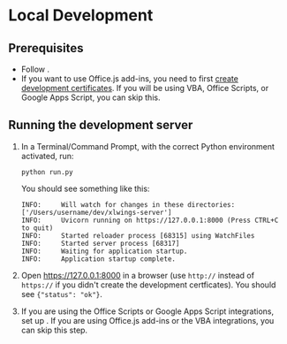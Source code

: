 # Local Development

## Prerequisites

- Follow [](repo_setup.md).
- If you want to use Office.js add-ins, you need to first [create development certificates](dev_certificates.md). If you will be using VBA, Office Scripts, or Google Apps Script, you can skip this.

## Running the development server

1. In a Terminal/Command Prompt, with the correct Python environment activated, run:

   ```
   python run.py
   ```

   You should see something like this:

   ```text
   INFO:     Will watch for changes in these directories: ['/Users/username/dev/xlwings-server']
   INFO:     Uvicorn running on https://127.0.0.1:8000 (Press CTRL+C to quit)
   INFO:     Started reloader process [68315] using WatchFiles
   INFO:     Started server process [68317]
   INFO:     Waiting for application startup.
   INFO:     Application startup complete.
   ```

2. Open https://127.0.0.1:8000 in a browser (use `http://` instead of `https://` if you didn't create the development certficates). You should see `{"status": "ok"}`.
3. If you are using the Office Scripts or Google Apps Script integrations, set up [](tunneling.md). If you are using Office.js add-ins or the VBA integrations, you can skip this step.
